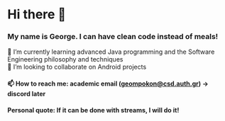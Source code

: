 # Hi there 👋

### My name is George. I can have clean code instead of meals!

  
🌱 I’m currently learning advanced Java programming and the Software Engineering philosophy and techniques  
👯 I’m looking to collaborate on Android projects
  
#### 📫 How to reach me: academic email (geompokon@csd.auth.gr) -> discord later

#### Personal quote: If it can be done with streams, I will do it!

